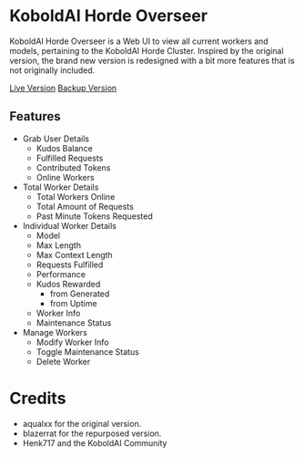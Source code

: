 # KoboldAI Horde Overseer  
  
KoboldAI Horde Overseer is a Web UI to view all current workers and models, pertaining to the KoboldAI Horde Cluster. Inspired by the original version, the brand new version is redesigned with a bit more features that is not originally included.

[Live Version](https://horde.uwutismxd.uk/) [Backup Version](https://overseer.logicism.tv/)
  
## Features  
- Grab User Details
	- Kudos Balance
	- Fulfilled Requests
	- Contributed Tokens
	- Online Workers
- Total Worker Details
	- Total Workers Online
	- Total Amount of Requests
	- Past Minute Tokens Requested
- Individual Worker Details
	- Model
	- Max Length
	- Max Context Length
	- Requests Fulfilled
	- Performance
	- Kudos Rewarded
		- from Generated
		- from Uptime
	- Worker Info
	- Maintenance Status
- Manage Workers
	- Modify Worker Info
	- Toggle Maintenance Status
	- Delete Worker
  
# Credits
- aqualxx for the original version.
- blazerrat for the repurposed version.
- Henk717 and the KoboldAI Community